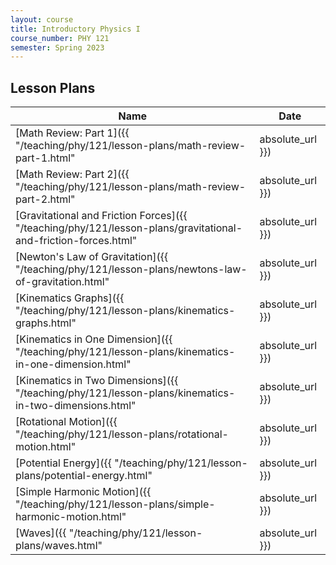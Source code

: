 ```yaml
---
layout: course
title: Introductory Physics I
course_number: PHY 121
semester: Spring 2023
---
```


## Lesson Plans

| Name | Date |
| --- | --------- |
| [Math Review: Part 1]({{ "/teaching/phy/121/lesson-plans/math-review-part-1.html" | absolute_url }}) | January 17, 2023 |
| [Math Review: Part 2]({{ "/teaching/phy/121/lesson-plans/math-review-part-2.html" | absolute_url }}) | January 19, 2023 |
| [Gravitational and Friction Forces]({{ "/teaching/phy/121/lesson-plans/gravitational-and-friction-forces.html" | absolute_url }}) | January 26, 2023 |
| [Newton's Law of Gravitation]({{ "/teaching/phy/121/lesson-plans/newtons-law-of-gravitation.html" | absolute_url }}) | February 2, 2023 |
| [Kinematics Graphs]({{ "/teaching/phy/121/lesson-plans/kinematics-graphs.html" | absolute_url }}) | February 7 - 9, 2023 |
| [Kinematics in One Dimension]({{ "/teaching/phy/121/lesson-plans/kinematics-in-one-dimension.html" | absolute_url }}) | February 14, 2023 |
| [Kinematics in Two Dimensions]({{ "/teaching/phy/121/lesson-plans/kinematics-in-two-dimensions.html" | absolute_url }}) | February 16, 2023 |
| [Rotational Motion]({{ "/teaching/phy/121/lesson-plans/rotational-motion.html" | absolute_url }}) | February 28, 2023 |
| [Potential Energy]({{ "/teaching/phy/121/lesson-plans/potential-energy.html" | absolute_url }}) | March 9, 2023 |
| [Simple Harmonic Motion]({{ "/teaching/phy/121/lesson-plans/simple-harmonic-motion.html" | absolute_url }}) | April 11, 2023 |
| [Waves]({{ "/teaching/phy/121/lesson-plans/waves.html" | absolute_url }}) | April 27, 2023 |
